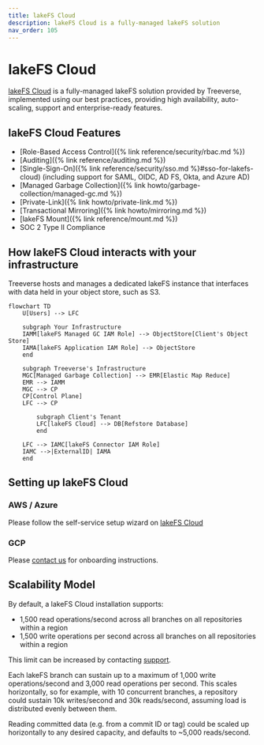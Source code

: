 ```yaml
---
title: lakeFS Cloud
description: lakeFS Cloud is a fully-managed lakeFS solution
nav_order: 105
---
```


# lakeFS Cloud

[lakeFS Cloud](https://lakefs.cloud) is a fully-managed lakeFS solution provided by Treeverse, implemented using our best practices, providing high availability, auto-scaling, support and enterprise-ready features.
	
## lakeFS Cloud Features
* [Role-Based Access Control]({% link reference/security/rbac.md %})
* [Auditing]({% link reference/auditing.md %})
* [Single-Sign-On]({% link reference/security/sso.md %}#sso-for-lakefs-cloud) (including support for SAML, OIDC, AD FS, Okta, and Azure AD)
* [Managed Garbage Collection]({% link howto/garbage-collection/managed-gc.md %})
* [Private-Link]({% link howto/private-link.md %})
* [Transactional Mirroring]({% link howto/mirroring.md %})
* [lakeFS Mount]({% link reference/mount.md %})
* SOC 2 Type II Compliance

## How lakeFS Cloud interacts with your infrastructure

Treeverse hosts and manages a dedicated lakeFS instance that interfaces with data held in your object store, such as S3. 

```mermaid
flowchart TD
    U[Users] --> LFC

    subgraph Your Infrastructure
    IAMM[lakeFS Managed GC IAM Role] --> ObjectStore[Client's Object Store]
    IAMA[lakeFS Application IAM Role] --> ObjectStore
    end

    subgraph Treeverse's Infrastructure
    MGC[Managed Garbage Collection] --> EMR[Elastic Map Reduce]
    EMR --> IAMM
    MGC --> CP
    CP[Control Plane]
    LFC --> CP

        subgraph Client's Tenant
        LFC[lakeFS Cloud] --> DB[Refstore Database]
        end
        
    LFC --> IAMC[lakeFS Connector IAM Role]    
    IAMC -->|ExternalID| IAMA
    end
```

## Setting up lakeFS Cloud

### AWS / Azure
Please follow the self-service setup wizard on [lakeFS Cloud](https://lakefs.cloud)

### GCP
Please [contact us](mailto:support@treeverse.io) for onboarding instructions.

## Scalability Model

By default, a lakeFS Cloud installation supports:
- 1,500 read operations/second across all branches on all repositories within a region
- 1,500 write operations per second across all branches on all repositories within a region

This limit can be increased by contacting [support](mailto:support@treeverse.io?subject=quota+increase). 

Each lakeFS branch can sustain up to a maximum of 1,000 write operations/second and 3,000 read operations per second. 
This scales horizontally, so for example, with 10 concurrent branches, a repository could sustain 10k writes/second and 30k reads/second, assuming load is distributed evenly between them.

Reading committed data (e.g. from a commit ID or tag) could be scaled up horizontally to any desired capacity, and defaults to ~5,000 reads/second.

